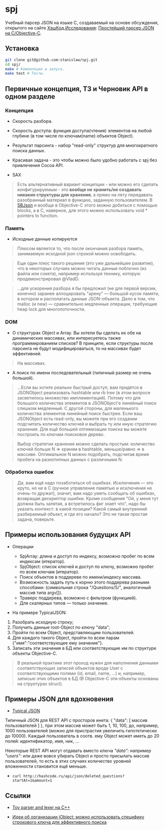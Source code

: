 # spj

Учебный парсер JSON на языке C, создаваемый на основе обсуждения, открытого на сайте [ХэшКод.Исследования](http://hashcode.ru/research/): [Простейший парсер JSON на C/Objective-C](http://hashcode.ru/research/291943/%D0%BF%D1%80%D0%BE%D1%81%D1%82%D0%B5%D0%B9%D1%88%D0%B8%D0%B9-%D0%BF%D0%B0%D1%80%D1%81%D0%B5%D1%80-json-%D0%BD%D0%B0-c-objective-c).  

## Установка

```bash
git clone git@github.com:stanislaw/spj.git
cd spj/
make # Компиляция и запуск.
make test # Тесты.
```

## Первичные концепция, ТЗ и Черновик API в одном разделе

### Концепция

* Скорость разбора.
* Скорость доступа: функция доступа(чтения) элементов на любой глубине (в том числе по ключам(name) объектов Object).
* Результат парсинга - набор "read-only" структур для многократного поиска данных.
* Красивая задача - это чтобы можно было удобно работать с spj без привлечения Cocoa API.

* SAX

> Есть альтернативный вариант концепции - или можно его сделать конфигурируемым - это __вообще не хранить/не создавать никакие структуры для хранения__, а прямо на лету передавать разобранный материал в функцию, заданную пользователем. В [SBJson](http://cocoadocs.org/docsets/SBJson/4.0.0/Classes/SBJson4Parser.html) и вообще в Objective-C этого можно добиться с помощью blocks, а в C, наверное, для этого можно использовать void * pointers to function.

### Память

* Исходные данные копируются 

> Плюсом является то, что после окончания разбора память, занимаемую исходной json строкой можно освободить.

> Еще один плюс такого решения (это уже дальнейшее развитие), что в
некоторых случаях можно читать данные поблочно (из файла или сокета),
например используя технику, которую продемонстрировал @VladD.

> ...для ускорения разбора я бы предложил (не для первой версии,
конечно) заранее аллоцировать "арену" — большой кусок памяти, в котором
и располагать данные JSON-объекта. Дело в том, что malloc (и new) —
сравнительно медленные операции, требующие heap lock для
многопоточности.

### DOM

* О структурах Object и Array. Вы хотели бы сделать их обе на динамических массивах, или интересуетесь также программированием списков? В принципе, если структуры после парсинга не будут модифицироваться, то на массивах будет эффективней.

> На массивах.

* А поиск по имени последовательный (типичный размер не очень большой).

> ...Если вы хотите реально быстрый доступ, вам придётся в JSONObject
реализовать hashtable или rb tree (в этом вопросе засветилось множество
имплементаций). Потому что для большого количества элементов в
JSONObject'е линейный поиск слишком медленный. С другой стороны, для
маленького количества элементов линейный поиск быстрее. Если ваш
JSONObject есть read-only, вы можете при его создании подсчитать
количество ключей и выбрать ту или иную стратегию хранения. Для ещё
большей оптимизации поиска вы можете построить по ключам поисковое
дерево.

> Выбор стратегии хранения можно сделать простым: количество ключей
больше N => храним в hashtable, меньше/равно => в массиве. Оптимальное N
можно подобрать, подсчитав время пробега на разнотипных данных с
различными N.

### Обработка ошибок

> Да, вам ещё надо позаботиться об ошибках. Исключения — это круто, но
не в C (ручное управление памятью и исключения не очень-то дружат),
значит, вам надо уметь сообщать об ошибках, возвращая дескриптор ошибки.
Кроме сообщения "Ой, у меня тут должна быть запятая, а встретилось фиг
знает что", надо бы указать контекст: в какой позиции? Какой самый
внутренний разбираемый объект, и где его начало? Это не такая простая
задача, поверьте.

## Примеры использования будущих API

* Операции
  * SpjArray: длина и доступ по индексу, возможно пробег по всем
индексам (итератор). 
  * SpjObject: список ключей и доступ по ключу, возможно пробег по
всем ключам (итератор). 
  * Поиск объектов в поддереве по имени/индексу массива.
  * Возможность задать путь к корню этого поддерева разными способами: (символьная строка "/Questions/5/", аналогичный массив типа argv[]).
  * Траверс поддерева, возможно с фильтром (функцией).
  * Для скалярных типов — только значение.

* На примере TypicalJSON:

1. Разобрать исходную строку;
2. Получить данные root-Object по ключу "data";
3. Пройти по всем Object, представляющим пользователей.
4. Для каждого такого Object, пройти по всем парам {"имя":"соответствующее ему значение"}.
5. Записать эти значения в БД или соответствующие им по структуре
   объекты Objective-C.

> В реальной практике этот проход нужен для наполнения данными соответствующих записей объектов вроде User с соответствующими полями (id, email, name, ...) и, например, записью этих объектов в БД (В Objective-C эти объекты основаны на структурах struct).

## Примеры JSON для вдохновения

* [Typical JSON](https://github.com/stanislaw/spj/blob/master/TypicalJSON.md)

Типичный JSON для REST API с просторов инета: { "data": [ массив пользователей ] }, при этом массив может быть 1, 10, 100, до, например, 1000 пользователей (можно для пристрастия увеличить гипотетически до 10000). Каждый пользователь в соотв. ему Object может иметь до 20 полей: идентификатор, имя, ник, ... 

Некоторые REST API могут отдавать вместо ключа _"data":_ например _"users":_ или даже вовсе убирать Object и просто присылать массив пользователей, то есть в этих случаях количество уровней вложенности становится ещё меньше.

* `curl http://hashcode.ru/api/json/deleted_questions?startAt=1&amount=1`

## Ссылки

* [Toy parser and lexer на C++](https://github.com/stanislaw/spj/blob/master/ParserAndLexer.md)

* [Идеи об организации jObject: можно использовать специфику строкового ключа для эффективного поиска](http://stackoverflow.com/q/6714715/276994)

